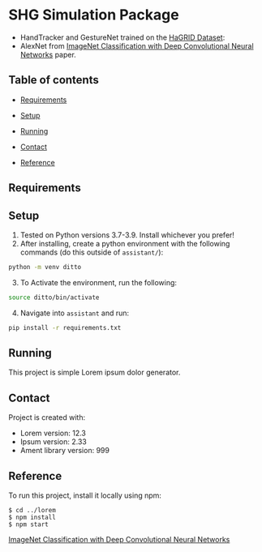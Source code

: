 # SHG Simulation Package
- HandTracker and GestureNet trained on the [HaGRID Dataset](https://www.kaggle.com/datasets/kapitanov/hagrid): 
- AlexNet from [ImageNet Classification with Deep Convolutional
Neural Networks](https://proceedings.neurips.cc/paper/2012/file/c399862d3b9d6b76c8436e924a68c45b-Paper.pdf) paper.

## Table of contents
* [Requirements](#requirements)
* [Setup](#setup)

* [Running](#running)
* [Contact](#contact)
* [Reference](#reference)

## Requirements

## Setup
1. Tested on Python versions 3.7-3.9. Install whichever you prefer!
2. After installing, create a python environment with the following commands (do this outside of `assistant/`):
```bash
python -m venv ditto
```
3. To Activate the environment, run the following:
```bash
source ditto/bin/activate
```
4. Navigate into `assistant` and run:
```bash
pip install -r requirements.txt
```

## Running
This project is simple Lorem ipsum dolor generator.
	
## Contact
Project is created with:
* Lorem version: 12.3
* Ipsum version: 2.33
* Ament library version: 999

## Reference
To run this project, install it locally using npm:

```
$ cd ../lorem
$ npm install
$ npm start
```

[ImageNet Classification with Deep Convolutional
Neural Networks](https://proceedings.neurips.cc/paper/2012/file/c399862d3b9d6b76c8436e924a68c45b-Paper.pdf)
